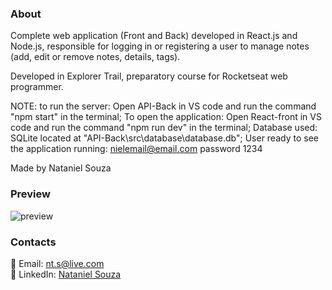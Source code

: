 ### About

Complete web application (Front and Back) developed in React.js and Node.js, responsible for logging in or registering a user to manage notes (add, edit or remove notes, details, tags).

Developed in Explorer Trail, preparatory course for Rocketseat web programmer.

NOTE:
to run the server: Open API-Back in VS code and run the command "npm start" in the terminal;
To open the application: Open React-front in VS code and run the command "npm run dev" in the terminal;
Database used: SQLite located at "API-Back\src\database\database.db";
User ready to see the application running: nielemail@email.com password 1234

Made by Nataniel Souza

### Preview 

![preview](preview.jpg)


### Contacts

📧 Email: nt.s@live.com  </br>
👤 LinkedIn: [Nataniel Souza](https://www.linkedin.com/in/nataniel-souza)